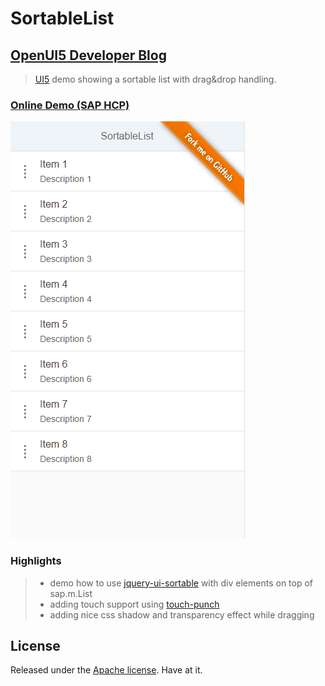 # SortableList

## [OpenUI5 Developer Blog](http://openui5.blogspot.com/2017/05/sortablelist.html)

> [UI5](http://openui5.org/) demo showing a sortable list with drag&drop handling.

### [Online Demo (SAP HCP)](https://sortablelist-p1940953245trial.dispatcher.hanatrial.ondemand.com/index.html)

![Screenshot](SortableList.gif)

### Highlights

> - demo how to use [jquery-ui-sortable](http://api.jqueryui.com/sortable/) with div elements on top of sap.m.List
> - adding touch support using [touch-punch](http://touchpunch.furf.com/) 
> - adding nice css shadow and transparency effect while dragging

## License

Released under the [Apache license](http://www.apache.org/licenses/). Have at it.